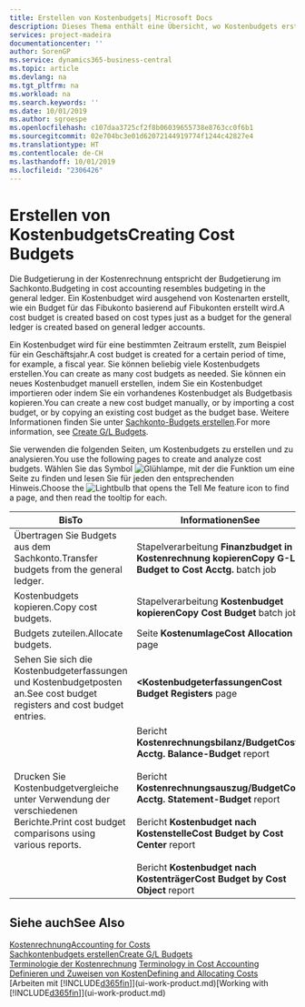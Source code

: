 ```yaml
---
title: Erstellen von Kostenbudgets| Microsoft Docs
description: Dieses Thema enthält eine Übersicht, wo Kostenbudgets erstellt und analysiert werden.
services: project-madeira
documentationcenter: ''
author: SorenGP
ms.service: dynamics365-business-central
ms.topic: article
ms.devlang: na
ms.tgt_pltfrm: na
ms.workload: na
ms.search.keywords: ''
ms.date: 10/01/2019
ms.author: sgroespe
ms.openlocfilehash: c107daa3725cf2f8b06039655738e8763cc0f6b1
ms.sourcegitcommit: 02e704bc3e01d62072144919774f1244c42827e4
ms.translationtype: HT
ms.contentlocale: de-CH
ms.lasthandoff: 10/01/2019
ms.locfileid: "2306426"
---
```

# <a name="creating-cost-budgets"></a><span data-ttu-id="c48d5-103">Erstellen von Kostenbudgets</span><span class="sxs-lookup"><span data-stu-id="c48d5-103">Creating Cost Budgets</span></span>
<span data-ttu-id="c48d5-104">Die Budgetierung in der Kostenrechnung entspricht der Budgetierung im Sachkonto.</span><span class="sxs-lookup"><span data-stu-id="c48d5-104">Budgeting in cost accounting resembles budgeting in the general ledger.</span></span> <span data-ttu-id="c48d5-105">Ein Kostenbudget wird ausgehend von Kostenarten erstellt, wie ein Budget für das Fibukonto basierend auf Fibukonten erstellt wird.</span><span class="sxs-lookup"><span data-stu-id="c48d5-105">A cost budget is created based on cost types just as a budget for the general ledger is created based on general ledger accounts.</span></span>  

<span data-ttu-id="c48d5-106">Ein Kostenbudget wird für eine bestimmten Zeitraum erstellt, zum Beispiel für ein Geschäftsjahr.</span><span class="sxs-lookup"><span data-stu-id="c48d5-106">A cost budget is created for a certain period of time, for example, a fiscal year.</span></span> <span data-ttu-id="c48d5-107">Sie können beliebig viele Kostenbudgets erstellen.</span><span class="sxs-lookup"><span data-stu-id="c48d5-107">You can create as many cost budgets as needed.</span></span> <span data-ttu-id="c48d5-108">Sie können ein neues Kostenbudget manuell erstellen, indem Sie ein Kostenbudget importieren oder indem Sie ein vorhandenes Kostenbudget als Budgetbasis kopieren.</span><span class="sxs-lookup"><span data-stu-id="c48d5-108">You can create a new cost budget manually, or by importing a cost budget, or by copying an existing cost budget as the budget base.</span></span> <span data-ttu-id="c48d5-109">Weitere Informationen finden Sie unter [Sachkonto-Budgets erstellen](finance-how-create-budgets.md).</span><span class="sxs-lookup"><span data-stu-id="c48d5-109">For more information, see [Create G/L Budgets](finance-how-create-budgets.md).</span></span>

<span data-ttu-id="c48d5-110">Sie verwenden die folgenden Seiten, um Kostenbudgets zu erstellen und zu analysieren.</span><span class="sxs-lookup"><span data-stu-id="c48d5-110">You use the following pages to create and analyze cost budgets.</span></span> <span data-ttu-id="c48d5-111">Wählen Sie das Symbol ![Glühlampe, mit der die Funktion](media/ui-search/search_small.png "Wie möchten Sie weiter verfahren") um eine Seite zu finden und lesen Sie für jeden den entsprechenden Hinweis.</span><span class="sxs-lookup"><span data-stu-id="c48d5-111">Choose the ![Lightbulb that opens the Tell Me feature](media/ui-search/search_small.png "Tell me what you want to do") icon to find a page, and then read the tooltip for each.</span></span>

|<span data-ttu-id="c48d5-112">Bis</span><span class="sxs-lookup"><span data-stu-id="c48d5-112">To</span></span>|<span data-ttu-id="c48d5-113">Informationen</span><span class="sxs-lookup"><span data-stu-id="c48d5-113">See</span></span>|  
|--------|---------|  
|<span data-ttu-id="c48d5-114">Übertragen Sie Budgets aus dem Sachkonto.</span><span class="sxs-lookup"><span data-stu-id="c48d5-114">Transfer budgets from the general ledger.</span></span>|<span data-ttu-id="c48d5-115">Stapelverarbeitung **Finanzbudget in Kostenrechnung kopieren**</span><span class="sxs-lookup"><span data-stu-id="c48d5-115">**Copy G-L Budget to Cost Acctg.** batch job</span></span>|  
|<span data-ttu-id="c48d5-116">Kostenbudgets kopieren.</span><span class="sxs-lookup"><span data-stu-id="c48d5-116">Copy cost budgets.</span></span>|<span data-ttu-id="c48d5-117">Stapelverarbeitung **Kostenbudget kopieren**</span><span class="sxs-lookup"><span data-stu-id="c48d5-117">**Copy Cost Budget** batch job</span></span>|  
|<span data-ttu-id="c48d5-118">Budgets zuteilen.</span><span class="sxs-lookup"><span data-stu-id="c48d5-118">Allocate budgets.</span></span>|<span data-ttu-id="c48d5-119">Seite **Kostenumlage**</span><span class="sxs-lookup"><span data-stu-id="c48d5-119">**Cost Allocation** page</span></span>|  
|<span data-ttu-id="c48d5-120">Sehen Sie sich die Kostenbudgeterfassungen und Kostenbudgetposten an.</span><span class="sxs-lookup"><span data-stu-id="c48d5-120">See cost budget registers and cost budget entries.</span></span>|<span data-ttu-id="c48d5-121">**<Kostenbudgeterfassungen**</span><span class="sxs-lookup"><span data-stu-id="c48d5-121">**Cost Budget Registers** page</span></span>|  
|<span data-ttu-id="c48d5-122">Drucken Sie Kostenbudgetvergleiche unter Verwendung der verschiedenen Berichte.</span><span class="sxs-lookup"><span data-stu-id="c48d5-122">Print cost budget comparisons using various reports.</span></span>|<span data-ttu-id="c48d5-123">Bericht **Kostenrechnungsbilanz/Budget**</span><span class="sxs-lookup"><span data-stu-id="c48d5-123">**Cost Acctg. Balance-Budget** report</span></span><br /><br /> <span data-ttu-id="c48d5-124">Bericht **Kostenrechnungsauszug/Budget**</span><span class="sxs-lookup"><span data-stu-id="c48d5-124">**Cost Acctg. Statement-Budget** report</span></span><br /><br /> <span data-ttu-id="c48d5-125">Bericht **Kostenbudget nach Kostenstelle**</span><span class="sxs-lookup"><span data-stu-id="c48d5-125">**Cost Budget by Cost Center** report</span></span><br /><br /> <span data-ttu-id="c48d5-126">Bericht **Kostenbudget nach Kostenträger**</span><span class="sxs-lookup"><span data-stu-id="c48d5-126">**Cost Budget by Cost Object** report</span></span>|  

## <a name="see-also"></a><span data-ttu-id="c48d5-127">Siehe auch</span><span class="sxs-lookup"><span data-stu-id="c48d5-127">See Also</span></span>  
[<span data-ttu-id="c48d5-128">Kostenrechnung</span><span class="sxs-lookup"><span data-stu-id="c48d5-128">Accounting for Costs</span></span>](finance-manage-cost-accounting.md)  
[<span data-ttu-id="c48d5-129">Sachkontenbudgets erstellen</span><span class="sxs-lookup"><span data-stu-id="c48d5-129">Create G/L Budgets</span></span>](finance-how-create-budgets.md)  
<span data-ttu-id="c48d5-130">[Terminologie der Kostenrechnung](finance-terminology-in-cost-accounting.md) </span><span class="sxs-lookup"><span data-stu-id="c48d5-130">[Terminology in Cost Accounting](finance-terminology-in-cost-accounting.md) </span></span>  
[<span data-ttu-id="c48d5-131">Definieren und Zuweisen von Kosten</span><span class="sxs-lookup"><span data-stu-id="c48d5-131">Defining and Allocating Costs</span></span>](finance-define-and-allocate-costs.md)  
<span data-ttu-id="c48d5-132">[Arbeiten mit [!INCLUDE[d365fin](includes/d365fin_md.md)]](ui-work-product.md)</span><span class="sxs-lookup"><span data-stu-id="c48d5-132">[Working with [!INCLUDE[d365fin](includes/d365fin_md.md)]](ui-work-product.md)</span></span>

